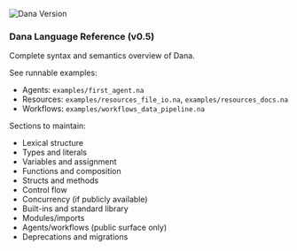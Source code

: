 <!-- Compatible with Dana v0.5 -->
![Dana Version](https://img.shields.io/pypi/v/dana)

### Dana Language Reference (v0.5)

Complete syntax and semantics overview of Dana.

See runnable examples:
- Agents: `examples/first_agent.na`
- Resources: `examples/resources_file_io.na`, `examples/resources_docs.na`
- Workflows: `examples/workflows_data_pipeline.na`

Sections to maintain:
- Lexical structure
- Types and literals
- Variables and assignment
- Functions and composition
- Structs and methods
- Control flow
- Concurrency (if publicly available)
- Built-ins and standard library
- Modules/imports
- Agents/workflows (public surface only)
- Deprecations and migrations



